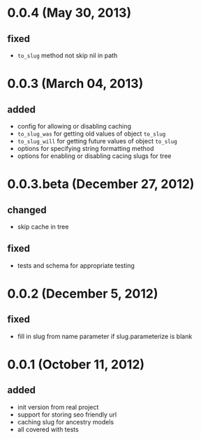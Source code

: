 # 0.0.4 (May 30, 2013)
## fixed
* `to_slug` method not skip nil in path

# 0.0.3 (March 04, 2013)
## added
* config for allowing or disabling caching
* `to_slug_was` for getting old values of object `to_slug`
* `to_slug_will` for getting future values of object `to_slug`
* options for specifying string formatting method
* options for enabling or disabling cacing slugs for tree

# 0.0.3.beta (December 27, 2012)
## changed
* skip cache in tree
## fixed
* tests and schema for appropriate testing

# 0.0.2 (December 5, 2012)
## fixed
* fill in slug from name parameter if slug.parameterize is blank

# 0.0.1 (October 11, 2012)
## added
* init version from real project
* support for storing seo friendly url
* caching slug for ancestry models
* all covered with tests